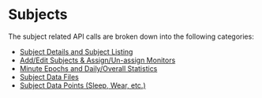 Subjects
===

The subject related API calls are broken down into the following categories:

* [Subject Details and Subject Listing](./sections/subjects/subject_add_edit.md)
* [Add/Edit Subjects & Assign/Un-assign Monitors](./sections/subject_add_edit.md)
* [Minute Epochs and Daily/Overall Statistics](./sections/subject_summarydata.md) 
* [Subject Data Files](./sections/subject_uploads.md)
* [Subject Data Points (Sleep, Wear, etc.)](./sections/subject_sleep_wear.md) 

